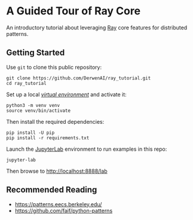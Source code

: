 # A Guided Tour of Ray Core

An introductory tutorial about leveraging [Ray](https://docs.ray.io/en/master/)
core features for distributed patterns.


## Getting Started

Use `git` to clone this public repository:
```
git clone https://github.com/DerwenAI/ray_tutorial.git
cd ray_tutorial
```

Set up a local [*virtual environment*](https://docs.python.org/3/library/venv.html) 
and activate it:
```
python3 -m venv venv
source venv/bin/activate
```

Then install the required dependencies:
```
pip install -U pip
pip install -r requirements.txt
```

Launch the [JupyterLab](https://jupyterlab.readthedocs.io/) environment
to run examples in this repo:
```
jupyter-lab
```

Then browse to <http://localhost:8888/lab>


## Recommended Reading

  * <https://patterns.eecs.berkeley.edu/>
  * <https://github.com/faif/python-patterns>
